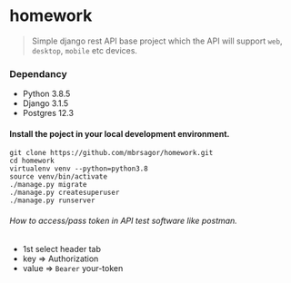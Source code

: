 # homework
> Simple django rest API base project which the API will support `web`, `desktop`, `mobile` etc devices.

### Dependancy
- Python 3.8.5
- Django 3.1.5
- Postgres 12.3


#### Install the poject in your local development environment.
```
git clone https://github.com/mbrsagor/homework.git
cd homework
virtualenv venv --python=python3.8
source venv/bin/activate
./manage.py migrate
./manage.py createsuperuser
./manage.py runserver
```

###### How to access/pass token in API test software like postman.
- 1st select header tab
- key => Authorization
- value => `Bearer` your-token
